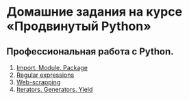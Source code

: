 # Домашние задания на курсе «Продвинутый Python»

## Профессиональная работа с Python.
1. [Import. Module. Package](1.Import.Module.Package/) 
2. [Regular expressions](2.Regexp/)
3. [Web-scrapping](3.Web-scrapping/)
4. [Iterators. Generators. Yield](4.Iterators.Generators.Yield/)